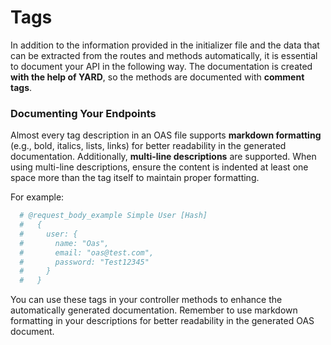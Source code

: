 # Tags

In addition to the information provided in the initializer file and the data that can be extracted from the routes and methods automatically, it is essential to document your API in the following way. The documentation is created **with the help of YARD**, so the methods are documented with **comment tags**.

### Documenting Your Endpoints

Almost every tag description in an OAS file supports **markdown formatting** (e.g., bold, italics, lists, links) for better readability in the generated documentation. Additionally, **multi-line descriptions** are supported. When using multi-line descriptions, ensure the content is indented at least one space more than the tag itself to maintain proper formatting.

For example:

```ruby
  # @request_body_example Simple User [Hash]
  #   {
  #     user: {
  #       name: "Oas",
  #       email: "oas@test.com",
  #       password: "Test12345"
  #     }
  #   }
```

You can use these tags in your controller methods to enhance the automatically generated documentation. Remember to use markdown formatting in your descriptions for better readability in the generated OAS document.
